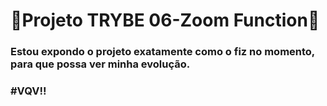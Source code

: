 # :construction:Projeto TRYBE 06-Zoom Function:construction:

### Estou expondo o projeto exatamente como o fiz no momento, para que possa ver minha evolução.

### #VQV!!
